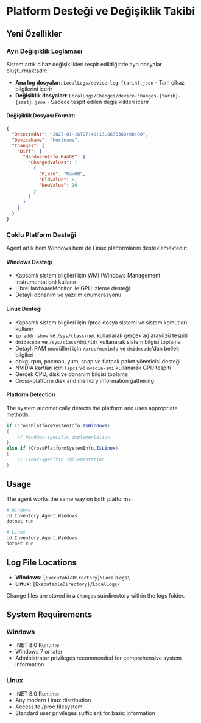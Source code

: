# Platform Desteği ve Değişiklik Takibi

## Yeni Özellikler

### Ayrı Değişiklik Loglaması

Sistem artık cihaz değişiklikleri tespit edildiğinde ayrı dosyalar oluşturmaktadır:

- **Ana log dosyaları**: `LocalLogs/device-log-{tarih}.json` - Tam cihaz bilgilerini içerir
- **Değişiklik dosyaları**: `LocalLogs/Changes/device-changes-{tarih}-{saat}.json` - Sadece tespit edilen değişiklikleri içerir

#### Değişiklik Dosyası Formatı

```json
{
  "DetectedAt": "2025-07-16T07:49:13.0635368+00:00",
  "DeviceName": "hostname",
  "Changes": {
    "Diff": {
      "HardwareInfo.RamGB": {
        "ChangedValues": [
          {
            "Field": "RamGB",
            "OldValue": 8,
            "NewValue": 16
          }
        ]
      }
    }
  }
}
```

### Çoklu Platform Desteği

Agent artık hem Windows hem de Linux platformlarını desteklemektedir:

#### Windows Desteği
- Kapsamlı sistem bilgileri için WMI (Windows Management Instrumentation) kullanır
- LibreHardwareMonitor ile GPU izleme desteği
- Detaylı donanım ve yazılım enumerasyonu

#### Linux Desteği
- Kapsamlı sistem bilgileri için /proc dosya sistemi ve sistem komutları kullanır
- `ip addr show` ve `/sys/class/net` kullanarak gerçek ağ arayüzü tespiti
- `dmidecode` ve `/sys/class/dmi/id/` kullanarak sistem bilgisi toplama
- Detaylı RAM modülleri için `/proc/meminfo` ve `dmidecode`'dan bellek bilgileri
- dpkg, rpm, pacman, yum, snap ve flatpak paket yöneticisi desteği
- NVIDIA kartları için `lspci` ve `nvidia-smi` kullanarak GPU tespiti
- Gerçek CPU, disk ve donanım bilgisi toplama
- Cross-platform disk and memory information gathering

#### Platform Detection
The system automatically detects the platform and uses appropriate methods:

```csharp
if (CrossPlatformSystemInfo.IsWindows)
{
    // Windows-specific implementation
}
else if (CrossPlatformSystemInfo.IsLinux)
{
    // Linux-specific implementation
}
```

## Usage

The agent works the same way on both platforms:

```bash
# Windows
cd Inventory.Agent.Windows
dotnet run

# Linux
cd Inventory.Agent.Windows
dotnet run
```

## Log File Locations

- **Windows**: `{ExecutableDirectory}\LocalLogs\`
- **Linux**: `{ExecutableDirectory}/LocalLogs/`

Change files are stored in a `Changes` subdirectory within the logs folder.

## System Requirements

### Windows
- .NET 8.0 Runtime
- Windows 7 or later
- Administrator privileges recommended for comprehensive system information

### Linux
- .NET 8.0 Runtime
- Any modern Linux distribution
- Access to /proc filesystem
- Standard user privileges sufficient for basic information
